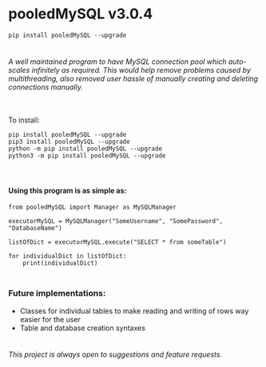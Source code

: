 # pooledMySQL v3.0.4

```pip install pooledMySQL --upgrade```

###### <br>A well maintained program to have MySQL connection pool which auto-scales infinitely as required. This would help remove problems caused by multithreading, also removed user hassle of manually creating and deleting connections manually.


<br>To install: 
```
pip install pooledMySQL --upgrade
pip3 install pooledMySQL --upgrade
python -m pip install pooledMySQL --upgrade
python3 -m pip install pooledMySQL --upgrade
```


#### <br><br>Using this program is as simple as:
```
from pooledMySQL import Manager as MySQLManager

executorMySQL = MySQLManager("SomeUsername", "SomePassword", "DatabaseName")

listOfDict = executorMySQL.execute("SELECT * from someTable")

for individualDict in listOfDict:
    print(individualDict)
```


### <br>Future implementations:
* Classes for individual tables to make reading and writing of rows way easier for the user
* Table and database creation syntaxes

###### <br>This project is always open to suggestions and feature requests.